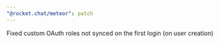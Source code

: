 ```yaml
---
"@rocket.chat/meteor": patch
---
```


Fixed custom OAuth roles not synced on the first login (on user creation)
